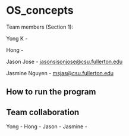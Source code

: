 # OS_concepts

Team members (Section 1):

Yong K -

Hong -

Jason Jose - jasonsisonjose@csu.fullerton.edu

Jasmine Nguyen - msjas@csu.fullerton.edu

## How to run the program


## Team collaboration
Yong -
Hong - 
Jason -
Jasmine -
